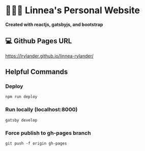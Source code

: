 # 👩🏼‍🦰 Linnea's Personal Website

**Created with reactjs, gatsbyjs, and bootstrap**

## 💻 Github Pages URL

https://lrylander.github.io/linnea-rylander/

## Helpful Commands

### Deploy

`npm run deploy`

### Run locally (localhost:8000)

`gatsby develop`

### Force publish to gh-pages branch

`git push -f origin gh-pages`
